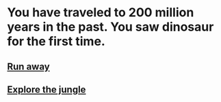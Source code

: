 # You have traveled to 200 million years in the past. You saw dinosaur for the first time.

## [Run away](year/home.md)
## [Explore the jungle](year/home.md)